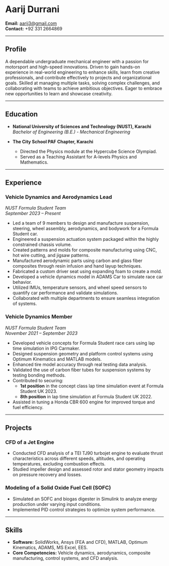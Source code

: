 # Aarij Durrani

**Email:** aarij3@gmail.com  
**Contact:** +92 331 2664869  

---

## **Profile**

A dependable undergraduate mechanical engineer with a passion for motorsport and high-speed innovations. Driven to gain hands-on experience in real-world engineering to enhance skills, learn from creative professionals, and contribute effectively to projects and organizational goals. Skilled at managing multiple tasks, solving complex challenges, and collaborating with teams to achieve ambitious objectives. Eager to embrace new opportunities to learn and showcase creativity.

---

## **Education**

- **National University of Sciences and Technology (NUST), Karachi**  
  _Bachelor of Engineering (B.E.) - Mechanical Engineering_  

- **The City School PAF Chapter, Karachi**  
  - Directed the Physics module at the Hypercube Science Olympiad.  
  - Served as a Teaching Assistant for A-levels Physics and Mathematics.  

---

## **Experience**

### **Vehicle Dynamics and Aerodynamics Lead**  
_NUST Formula Student Team_  
_September 2023 – Present_

- Led a team of 9 members to design and manufacture suspension, steering, wheel assembly, aerodynamics, and bodywork for a Formula Student car.
- Engineered a suspension actuation system packaged within the highly constrained chassis volume.
- Created patterns and molds for composite manufacturing using CNC, hot wire cutting, and jigsaw patterns.
- Manufactured aerodynamic parts using carbon and glass fiber composites through resin infusion and hand layup techniques.
- Fabricated a custom driver seat using expanding foam to create a mold.
- Developed a vehicle dynamics model in ADAMS Car to simulate race car behavior.
- Utilized IMUs, temperature sensors, and wheel speed sensors to quantify car performance and validate simulations.
- Collaborated with multiple departments to ensure seamless integration of systems.

### **Vehicle Dynamics Member**  
_NUST Formula Student Team_  
_November 2021 – September 2023_

- Developed vehicle concepts for Formula Student race cars using lap time simulation in IPG Carmaker.
- Designed suspension geometry and platform control systems using Optimum Kinematics and MATLAB models.
- Enhanced tire model accuracy through real testing data analysis.
- Validated the use of carbon fiber tubes for suspension systems by testing bonding methods.
- Contributed to securing:
  - **1st position** in the concept class lap time simulation event at Formula Student UK 2023.
  - **8th position** in lap time simulation at Formula Student UK 2022.
- Assisted in tuning a Honda CBR 600 engine for improved torque and fuel efficiency.

---

## **Projects**

### **CFD of a Jet Engine**

- Conducted CFD analysis of a TEI TJ90 turbojet engine to evaluate thrust characteristics across different speeds, altitudes, and operating temperatures, excluding combustion effects.
- Studied impeller design and assessed rotor and stator geometry impacts on pressure recovery and losses.

### **Modeling of a Solid Oxide Fuel Cell (SOFC)**

- Simulated an SOFC and biogas digester in Simulink to analyze energy production under varying input conditions.
- Implemented PID control strategies to optimize system performance.

---

## **Skills**

- **Software:** SolidWorks, Ansys (FEA and CFD), MATLAB, Optimum Kinematics, ADAMS, MS Excel, EES.  
- **Core Competencies:** Vehicle dynamics, aerodynamics, composite manufacturing, control systems, and CFD analysis.
